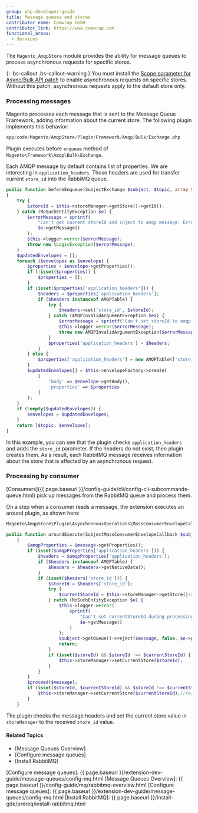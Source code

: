 ```yaml
---
group: php-developer-guide
title: Message queues and stores
contributor_name: Comwrap GmbH
contributor_link: https://www.comwrap.com
functional_areas:
  - Services
---
```


The `Magento_AmqpStore` module provides the ability for message queues to process asynchronous requests for specific stores.

{: .bs-callout .bs-callout-warning }
You must install the [Scope parameter for Async/Bulk API patch](https://magento.com/tech-resources/download#download2312) to enable asynchronous requests on specific stores. Without this patch, asynchronous requests apply to the default store only.

### Processing messages 

Magento processes each message that is sent to the Message Queue Framework, adding information about the current store. The following plugin implements this behavior:

```php
app/code/Magento/AmqpStore/Plugin/Framework/Amqp/Bulk/Exchange.php
```

Plugin executes before `enqueue` method of `Magento\Framework\Amqp\Bulk\Exchange`.

Each AMQP message by default contains list of properties. We are interesting in `application_headers`. Those headers are used for transfer current `store_id` into the RabbiMQ queue.  

```php
public function beforeEnqueue(SubjectExchange $subject, $topic, array $envelopes)
{
    try {
        $storeId = $this->storeManager->getStore()->getId();
    } catch (NoSuchEntityException $e) {
        $errorMessage = sprintf(
            "Can't get current storeId and inject to amqp message. Error %s.",
            $e->getMessage()
        );
        $this->logger->error($errorMessage);
        throw new \LogicException($errorMessage);
    }
    $updatedEnvelopes = [];
    foreach ($envelopes as $envelope) {
        $properties = $envelope->getProperties();
        if (!isset($properties)) {
            $properties = [];
        }
        if (isset($properties['application_headers'])) {
            $headers = $properties['application_headers'];
            if ($headers instanceof AMQPTable) {
                try {
                    $headers->set('store_id', $storeId);
                } catch (AMQPInvalidArgumentException $ea) {
                    $errorMessage = sprintf("Can't set storeId to amqp message. Error %s.", $ea->getMessage());
                    $this->logger->error($errorMessage);
                    throw new AMQPInvalidArgumentException($errorMessage);
                }
                $properties['application_headers'] = $headers;
            }
        } else {
            $properties['application_headers'] = new AMQPTable(['store_id' => $storeId]);
        }
        $updatedEnvelopes[] = $this->envelopeFactory->create(
            [
                'body' => $envelope->getBody(),
                'properties' => $properties
            ]
        );
    }
    if (!empty($updatedEnvelopes)) {
        $envelopes = $updatedEnvelopes;
    }
    return [$topic, $envelopes];
}
```

In this example, you can see that the plugin checks `application_headers` and adds the `store_id` parameter. If the headers do not exist, then plugin creates them. As a result, each RabbitMQ message receives information about the store that is affected by an asynchronous request.

### Processing by consumer

[Consumers]({{ page.baseurl }}/config-guide/cli/config-cli-subcommands-queue.html) pick up messages from the RabbitMQ queue and process them. 

On a step when a consumer reads a message, the extension executes an around plugin, as shown here: 

```php
Magento\AmqpStore\Plugin\AsynchronousOperations\MassConsumerEnvelopeCallback::aroundExecute(SubjectMassConsumerEnvelopeCallback $subject, callable $proceed, EnvelopeInterface $message) 
```

```php
public function aroundExecute(SubjectMassConsumerEnvelopeCallback $subject, callable $proceed, EnvelopeInterface $message)
    {
        $amqpProperties = $message->getProperties();
        if (isset($amqpProperties['application_headers'])) {
            $headers = $amqpProperties['application_headers'];
            if ($headers instanceof AMQPTable) {
                $headers = $headers->getNativeData();
            }
            if (isset($headers['store_id'])) {
                $storeId = $headers['store_id'];
                try {
                    $currentStoreId = $this->storeManager->getStore()->getId();
                } catch (NoSuchEntityException $e) {
                    $this->logger->error(
                        sprintf(
                            "Can't set currentStoreId during processing queue. Message rejected. Error %s.",
                            $e->getMessage()
                        )
                    );
                    $subject->getQueue()->reject($message, false, $e->getMessage());
                    return;
                }
                if (isset($storeId) && $storeId !== $currentStoreId) {
                    $this->storeManager->setCurrentStore($storeId);
                }
            }
        }
        $proceed($message);
        if (isset($storeId, $currentStoreId) && $storeId !== $currentStoreId) {
            $this->storeManager->setCurrentStore($currentStoreId);//restore original store value
        }
    }
```

The plugin checks the message headers and set the current store value in `storeManager` to the received `store_id` value.

#### Related Topics

* [Message Queues Overview]
* [Configure message queues]
* [Install RabbitMQ]

<!-- Link definitions -->
[RabbitMQ]: http://www.rabbitmq.com
[Configure message queues]: {{ page.baseurl }}/extension-dev-guide/message-queues/config-mq.html
[Message Queues Overview]: {{ page.baseurl }}/config-guide/mq/rabbitmq-overview.html
[Configure message queues]: {{ page.baseurl }}/extension-dev-guide/message-queues/config-mq.html
[Install RabbitMQ]: {{ page.baseurl }}/install-gde/prereq/install-rabbitmq.html
